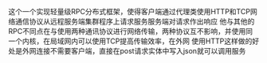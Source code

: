 这个一个实现轻量级RPC分布式框架，使得客户端通过代理类使用HTTP和TCP网络通信协议从远程服务端集群程序上请求服务服务端对请求作出响应
他与其他的RPC不同点在与使用两种通讯协议进行网络传输，两种协议互不影响，并使用同一个内核，在局域网内可以使用TCP提高传输效率，在外网
使用HTTP这样做的好处是外网连接不需要客户端，直接在post请求实体中写入json就可以调用服务